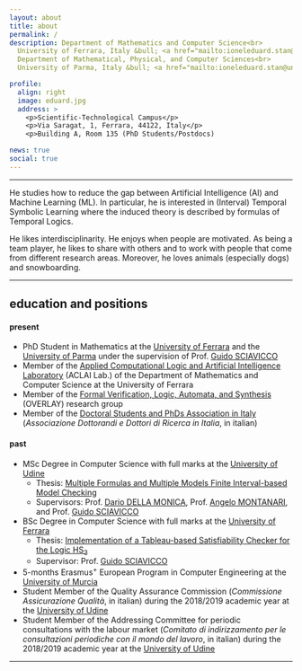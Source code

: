 ```yaml
---
layout: about
title: about
permalink: /
description: Department of Mathematics and Computer Science<br> 
  University of Ferrara, Italy &bull; <a href="mailto:ioneleduard.stan@unife.it">ioneleduard.stan@unife.it</a><br>
  Department of Mathematical, Physical, and Computer Sciences<br> 
  University of Parma, Italy &bull; <a href="mailto:ioneleduard.stan@unipr.it">ioneleduard.stan@unipr.it</a>

profile:
  align: right
  image: eduard.jpg
  address: >
    <p>Scientific-Technological Campus</p>
    <p>Via Saragat, 1, Ferrara, 44122, Italy</p>
    <p>Building A, Room 135 (PhD Students/Postdocs)

news: true
social: true
---
```


--- 
He studies how to reduce the gap between Artificial Intelligence (AI) and Machine Learning (ML). In particular, he is interested in (Interval) Temporal Symbolic Learning where the induced theory is described by formulas of Temporal Logics.

He likes interdisciplinarity. He enjoys when people are motivated. As being a team player, he likes to share with others and to work with people that come from different research areas. Moreover, he loves animals (especially dogs) and snowboarding. 

---

## education and positions

#### present
* PhD Student in Mathematics at the [University of Ferrara](http://www.unife.it) and the [University of Parma](http://www.unipr.it) under the supervision of Prof. [Guido SCIAVICCO](https://sites.google.com/unife.it/guido/)
* Member of the [Applied Computational Logic and Artificial Intelligence Laboratory](https://sites.google.com/unife.it/aclai-lab) (ACLAI Lab.) of the Department of Mathematics and Computer Science at the University of Ferrara
* Member of the [Formal Verification, Logic, Automata, and Synthesis](https://overlay.uniud.it/) (OVERLAY) research group
* Member of the [Doctoral Students and PhDs Association in Italy](http://www.dottorato.it) (*Associazione Dottorandi e Dottori di Ricerca in Italia*, in italian)

#### past
* MSc Degree in Computer Science with full marks at the [University of Udine](http://www.uniud.it)
	* Thesis: [Multiple Formulas and Multiple Models Finite Interval-based Model Checking](assets/pdf/theses/mmmc.pdf)
    * Supervisors: Prof. [Dario DELLA MONICA](https://users.dimi.uniud.it/~dario.dellamonica/), Prof. [Angelo MONTANARI](https://users.dimi.uniud.it/~angelo.montanari/index.php), and Prof. [Guido SCIAVICCO](https://sites.google.com/unife.it/guido/)
* BSc Degree in Computer Science with full marks at the [University of Ferrara](http://www.unife.it)
    * Thesis: [Implementation of a Tableau-based Satisfiability Checker for the Logic HS<sub>3</sub>](assets/pdf/theses/hs3.pdf)
    * Supervisor: Prof. [Guido SCIAVICCO](https://sites.google.com/unife.it/guido/)
* 5-months Erasmus<sup>+</sup> European Program in Computer Engineering at the [University of Murcia](https://www.um.es/)
* Student Member of the Quality Assurance Commission (*Commissione Assicurazione Qualità*, in italian) during the 2018/2019 academic year at the [University of Udine](http://www.uniud.it)
* Student Member of the Addressing Committee for periodic consultations with the labour market (*Comitato di indirizzamento per le consultazioni periodiche con il mondo del lavoro*, in italian) during the 2018/2019 academic year at the [University of Udine](http://www.uniud.it)

---
<!---
Write your biography here. Tell the world about yourself. Link to your favorite [subreddit](http://reddit.com){:target="\_blank"}. You can put a picture in, too. The code is already in, just name your picture `prof_pic.jpg` and put it in the `img/` folder.

Put your address / P.O. box / other info right below your picture. You can also disable any these elements by editing `profile` property of the YAML header of your `_pages/about.md`. Edit `_bibliography/papers.bib` and Jekyll will render your [publications page](/al-folio/publications/) automatically.

Link to your social media connections, too. This theme is set up to use [Font Awesome icons](http://fortawesome.github.io/Font-Awesome/){:target="\_blank"} and [Academicons](https://jpswalsh.github.io/academicons/){:target="\_blank"}, like the ones below. Add your Facebook, Twitter, LinkedIn, Google Scholar, or just disable all of them.
--->

